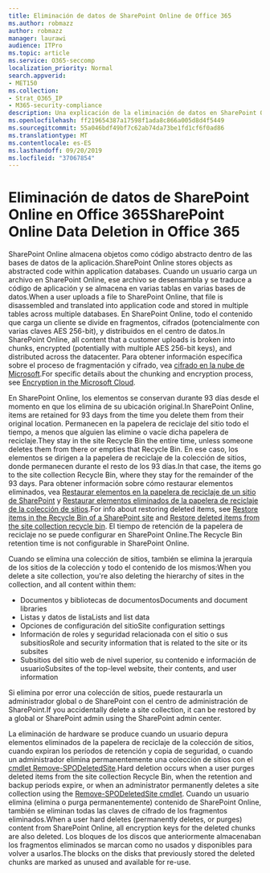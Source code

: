```yaml
---
title: Eliminación de datos de SharePoint Online de Office 365
ms.author: robmazz
author: robmazz
manager: laurawi
audience: ITPro
ms.topic: article
ms.service: O365-seccomp
localization_priority: Normal
search.appverid:
- MET150
ms.collection:
- Strat_O365_IP
- M365-security-compliance
description: Una explicación de la eliminación de datos en SharePoint Online.
ms.openlocfilehash: ff219654387a17598f1ada8c866a005d8d4f5449
ms.sourcegitcommit: 55a046bdf49bf7c62ab74da73be1fd1cf6f0ad86
ms.translationtype: MT
ms.contentlocale: es-ES
ms.lasthandoff: 09/20/2019
ms.locfileid: "37067854"
---
```

# <a name="sharepoint-online-data-deletion-in-office-365"></a><span data-ttu-id="6ef78-103">Eliminación de datos de SharePoint Online en Office 365</span><span class="sxs-lookup"><span data-stu-id="6ef78-103">SharePoint Online Data Deletion in Office 365</span></span>

<span data-ttu-id="6ef78-104">SharePoint Online almacena objetos como código abstracto dentro de las bases de datos de la aplicación.</span><span class="sxs-lookup"><span data-stu-id="6ef78-104">SharePoint Online stores objects as abstracted code within application databases.</span></span> <span data-ttu-id="6ef78-105">Cuando un usuario carga un archivo en SharePoint Online, ese archivo se desensambla y se traduce a código de aplicación y se almacena en varias tablas en varias bases de datos.</span><span class="sxs-lookup"><span data-stu-id="6ef78-105">When a user uploads a file to SharePoint Online, that file is disassembled and translated into application code and stored in multiple tables across multiple databases.</span></span> <span data-ttu-id="6ef78-106">En SharePoint Online, todo el contenido que carga un cliente se divide en fragmentos, cifrados (potencialmente con varias claves AES 256-bit), y distribuidos en el centro de datos.</span><span class="sxs-lookup"><span data-stu-id="6ef78-106">In SharePoint Online, all content that a customer uploads is broken into chunks, encrypted (potentially with multiple AES 256-bit keys), and distributed across the datacenter.</span></span> <span data-ttu-id="6ef78-107">Para obtener información específica sobre el proceso de fragmentación y cifrado, vea [cifrado en la nube de Microsoft](/microsoft-365/compliance/office-365-encryption-in-the-microsoft-cloud-overview.md).</span><span class="sxs-lookup"><span data-stu-id="6ef78-107">For specific details about the chunking and encryption process, see [Encryption in the Microsoft Cloud](/microsoft-365/compliance/office-365-encryption-in-the-microsoft-cloud-overview.md).</span></span> 

<span data-ttu-id="6ef78-108">En SharePoint Online, los elementos se conservan durante 93 días desde el momento en que los elimina de su ubicación original.</span><span class="sxs-lookup"><span data-stu-id="6ef78-108">In SharePoint Online, items are retained for 93 days from the time you delete them from their original location.</span></span> <span data-ttu-id="6ef78-109">Permanecen en la papelera de reciclaje del sitio todo el tiempo, a menos que alguien las elimine o vacíe dicha papelera de reciclaje.</span><span class="sxs-lookup"><span data-stu-id="6ef78-109">They stay in the site Recycle Bin the entire time, unless someone deletes them from there or empties that Recycle Bin.</span></span> <span data-ttu-id="6ef78-110">En ese caso, los elementos se dirigen a la papelera de reciclaje de la colección de sitios, donde permanecen durante el resto de los 93 días.</span><span class="sxs-lookup"><span data-stu-id="6ef78-110">In that case, the items go to the site collection Recycle Bin, where they stay for the remainder of the 93 days.</span></span> <span data-ttu-id="6ef78-111">Para obtener información sobre cómo restaurar elementos eliminados, vea [Restaurar elementos en la papelera de reciclaje de un sitio de SharePoint](https://support.office.com/en-us/article/6df466b6-55f2-4898-8d6e-c0dff851a0be#ID0EAADAAA=Online
) y [Restaurar elementos eliminados de la papelera de reciclaje de la colección de sitios](https://support.office.com/article/5fa924ee-16d7-487b-9a0a-021b9062d14b).</span><span class="sxs-lookup"><span data-stu-id="6ef78-111">For info about restoring deleted items, see [Restore items in the Recycle Bin of a SharePoint site](https://support.office.com/en-us/article/6df466b6-55f2-4898-8d6e-c0dff851a0be#ID0EAADAAA=Online
) and [Restore deleted items from the site collection recycle bin](https://support.office.com/article/5fa924ee-16d7-487b-9a0a-021b9062d14b).</span></span> <span data-ttu-id="6ef78-112">El tiempo de retención de la papelera de reciclaje no se puede configurar en SharePoint Online.</span><span class="sxs-lookup"><span data-stu-id="6ef78-112">The Recycle Bin retention time is not configurable in SharePoint Online.</span></span>

<span data-ttu-id="6ef78-113">Cuando se elimina una colección de sitios, también se elimina la jerarquía de los sitios de la colección y todo el contenido de los mismos:</span><span class="sxs-lookup"><span data-stu-id="6ef78-113">When you delete a site collection, you're also deleting the hierarchy of sites in the collection, and all content within them:</span></span>
- <span data-ttu-id="6ef78-114">Documentos y bibliotecas de documentos</span><span class="sxs-lookup"><span data-stu-id="6ef78-114">Documents and document libraries</span></span>
- <span data-ttu-id="6ef78-115">Listas y datos de lista</span><span class="sxs-lookup"><span data-stu-id="6ef78-115">Lists and list data</span></span>
- <span data-ttu-id="6ef78-116">Opciones de configuración del sitio</span><span class="sxs-lookup"><span data-stu-id="6ef78-116">Site configuration settings</span></span>
- <span data-ttu-id="6ef78-117">Información de roles y seguridad relacionada con el sitio o sus subsitios</span><span class="sxs-lookup"><span data-stu-id="6ef78-117">Role and security information that is related to the site or its subsites</span></span>
- <span data-ttu-id="6ef78-118">Subsitios del sitio web de nivel superior, su contenido e información de usuario</span><span class="sxs-lookup"><span data-stu-id="6ef78-118">Subsites of the top-level website, their contents, and user information</span></span>

<span data-ttu-id="6ef78-119">Si elimina por error una colección de sitios, puede restaurarla un administrador global o de SharePoint con el centro de administración de SharePoint.</span><span class="sxs-lookup"><span data-stu-id="6ef78-119">If you accidentally delete a site collection, it can be restored by a global or SharePoint admin using the SharePoint admin center.</span></span> 

<span data-ttu-id="6ef78-120">La eliminación de hardware se produce cuando un usuario depura elementos eliminados de la papelera de reciclaje de la colección de sitios, cuando expiran los períodos de retención y copia de seguridad, o cuando un administrador elimina permanentemente una colección de sitios con el [cmdlet Remove-SPODeletedSite](/powershell/module/sharepoint-online/Remove-SPODeletedSite?view=sharepoint-ps).</span><span class="sxs-lookup"><span data-stu-id="6ef78-120">Hard deletion occurs when a user purges deleted items from the site collection Recycle Bin, when the retention and backup periods expire, or when an administrator permanently deletes a site collection using the [Remove-SPODeletedSite cmdlet](/powershell/module/sharepoint-online/Remove-SPODeletedSite?view=sharepoint-ps).</span></span> <span data-ttu-id="6ef78-121">Cuando un usuario elimina (elimina o purga permanentemente) contenido de SharePoint Online, también se eliminan todas las claves de cifrado de los fragmentos eliminados.</span><span class="sxs-lookup"><span data-stu-id="6ef78-121">When a user hard deletes (permanently deletes, or purges) content from SharePoint Online, all encryption keys for the deleted chunks are also deleted.</span></span> <span data-ttu-id="6ef78-122">Los bloques de los discos que anteriormente almacenaban los fragmentos eliminados se marcan como no usados y disponibles para volver a usarlos.</span><span class="sxs-lookup"><span data-stu-id="6ef78-122">The blocks on the disks that previously stored the deleted chunks are marked as unused and available for re-use.</span></span>
